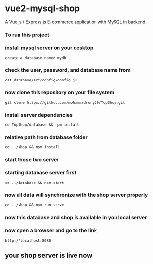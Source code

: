 # vue2-mysql-shop
A Vue js / Express js E-commerce application with MySQL in backend.
### To run this project
### install mysql server on your desktop
`
create a database named mydb
` 
### check the user, password, and database name from

`cat database/src/config/config.js`
### now clone this repository on your file system
`git clone https://github.com/mohammadrony29/TopShop.git`
### install server dependencies 
`cd TopShop/database && npm install `
### relative path from database folder
`cd ../shop && npm install`
### start those two server 
### starting database server first
`cd ../database && npm start`
### now all data will synchronize with the shop server properly
`cd ../shop && npm run serve`
### now this database and shop is available in you local server
### now open a browser and go to the link
`http://localhost:8080`
## your shop server is live now
